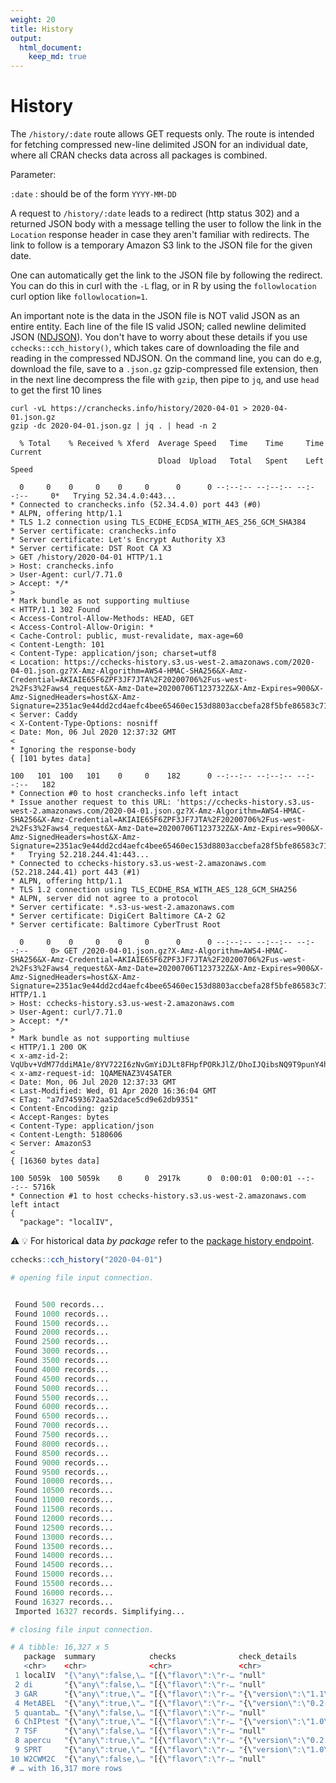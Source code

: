 ```yaml
---
weight: 20
title: History
output: 
  html_document:
    keep_md: true
---
```




# History

The `/history/:date` route allows GET requests only. The route is intended for fetching compressed new-line delimited JSON for an individual date, where all CRAN checks data across all packages is combined.

Parameter:

`:date`
: should be of the form `YYYY-MM-DD`

A request to `/history/:date` leads to a redirect (http status 302) and a returned JSON body with a message telling the user to follow the link in the `Location` response header in case they aren't familiar with redirects. The link to follow is a temporary Amazon S3 link to the JSON file for the given date. 

One can automatically get the link to the JSON file by following the redirect. You can do this in curl with the `-L` flag, or in R by using the `followlocation` curl option like `followlocation=1`. 

An important note is the data in the JSON file is NOT valid JSON as an entire entity. Each line of the file IS valid JSON; called newline delimited JSON ([NDJSON](http://ndjson.org/)). You don't have to worry about these details if you use `cchecks::cch_history()`, which takes care of downloading the file and reading in the compressed NDJSON. On the command line, you can do e.g, download the file, save to a `.json.gz` gzip-compressed file extension, then in the next line decompress the file with `gzip`, then pipe to `jq`, and use `head` to get the first 10 lines


```shell
curl -vL https://cranchecks.info/history/2020-04-01 > 2020-04-01.json.gz
gzip -dc 2020-04-01.json.gz | jq . | head -n 2
```

```shell
  % Total    % Received % Xferd  Average Speed   Time    Time     Time  Current
                                 Dload  Upload   Total   Spent    Left  Speed
  0     0    0     0    0     0      0      0 --:--:-- --:--:-- --:--:--     0*   Trying 52.34.4.0:443...
* Connected to cranchecks.info (52.34.4.0) port 443 (#0)
* ALPN, offering http/1.1
* TLS 1.2 connection using TLS_ECDHE_ECDSA_WITH_AES_256_GCM_SHA384
* Server certificate: cranchecks.info
* Server certificate: Let's Encrypt Authority X3
* Server certificate: DST Root CA X3
> GET /history/2020-04-01 HTTP/1.1
> Host: cranchecks.info
> User-Agent: curl/7.71.0
> Accept: */*
> 
* Mark bundle as not supporting multiuse
< HTTP/1.1 302 Found
< Access-Control-Allow-Methods: HEAD, GET
< Access-Control-Allow-Origin: *
< Cache-Control: public, must-revalidate, max-age=60
< Content-Length: 101
< Content-Type: application/json; charset=utf8
< Location: https://cchecks-history.s3.us-west-2.amazonaws.com/2020-04-01.json.gz?X-Amz-Algorithm=AWS4-HMAC-SHA256&X-Amz-Credential=AKIAIE65F6ZPF3JF7JTA%2F20200706%2Fus-west-2%2Fs3%2Faws4_request&X-Amz-Date=20200706T123732Z&X-Amz-Expires=900&X-Amz-SignedHeaders=host&X-Amz-Signature=2351ac9e44dd2cd4aefc4bee65460ec153d8803accbefa28f5bfe86583c71994
< Server: Caddy
< X-Content-Type-Options: nosniff
< Date: Mon, 06 Jul 2020 12:37:32 GMT
< 
* Ignoring the response-body
{ [101 bytes data]
100   101  100   101    0     0    182      0 --:--:-- --:--:-- --:--:--   182
* Connection #0 to host cranchecks.info left intact
* Issue another request to this URL: 'https://cchecks-history.s3.us-west-2.amazonaws.com/2020-04-01.json.gz?X-Amz-Algorithm=AWS4-HMAC-SHA256&X-Amz-Credential=AKIAIE65F6ZPF3JF7JTA%2F20200706%2Fus-west-2%2Fs3%2Faws4_request&X-Amz-Date=20200706T123732Z&X-Amz-Expires=900&X-Amz-SignedHeaders=host&X-Amz-Signature=2351ac9e44dd2cd4aefc4bee65460ec153d8803accbefa28f5bfe86583c71994'
*   Trying 52.218.244.41:443...
* Connected to cchecks-history.s3.us-west-2.amazonaws.com (52.218.244.41) port 443 (#1)
* ALPN, offering http/1.1
* TLS 1.2 connection using TLS_ECDHE_RSA_WITH_AES_128_GCM_SHA256
* ALPN, server did not agree to a protocol
* Server certificate: *.s3-us-west-2.amazonaws.com
* Server certificate: DigiCert Baltimore CA-2 G2
* Server certificate: Baltimore CyberTrust Root
  0     0    0     0    0     0      0      0 --:--:-- --:--:-- --:--:--     0> GET /2020-04-01.json.gz?X-Amz-Algorithm=AWS4-HMAC-SHA256&X-Amz-Credential=AKIAIE65F6ZPF3JF7JTA%2F20200706%2Fus-west-2%2Fs3%2Faws4_request&X-Amz-Date=20200706T123732Z&X-Amz-Expires=900&X-Amz-SignedHeaders=host&X-Amz-Signature=2351ac9e44dd2cd4aefc4bee65460ec153d8803accbefa28f5bfe86583c71994 HTTP/1.1
> Host: cchecks-history.s3.us-west-2.amazonaws.com
> User-Agent: curl/7.71.0
> Accept: */*
> 
* Mark bundle as not supporting multiuse
< HTTP/1.1 200 OK
< x-amz-id-2: VqUbv+VdM77ddiMA1e/8YV722I6zNvGmYiDJLt8FHpfPORkJlZ/DhoIJQibsNQ9T9punY4h6K2Y=
< x-amz-request-id: 1QAMENAZ3V4SATER
< Date: Mon, 06 Jul 2020 12:37:33 GMT
< Last-Modified: Wed, 01 Apr 2020 16:36:04 GMT
< ETag: "a7d74593672aa52dace5cd9e62db9351"
< Content-Encoding: gzip
< Accept-Ranges: bytes
< Content-Type: application/json
< Content-Length: 5180606
< Server: AmazonS3
< 
{ [16360 bytes data]
100 5059k  100 5059k    0     0  2917k      0  0:00:01  0:00:01 --:--:-- 5716k
* Connection #1 to host cchecks-history.s3.us-west-2.amazonaws.com left intact
{
  "package": "localIV",

```

:warning: :bulb: For historical data _by package_ refer to the [package history endpoint](#packages-by-name-history).


```r
cchecks::cch_history("2020-04-01")
```
```r
# opening file input connection.
```
```r
 Found 500 records... Found 1000 records... Found 1500 records... Found 2000 records... Found 2500 records... Found 3000 records... Found 3500 records... Found 4000 records... Found 4500 records... Found 5000 records... Found 5500 records... Found 6000 records... Found 6500 records... Found 7000 records... Found 7500 records... Found 8000 records... Found 8500 records... Found 9000 records... Found 9500 records... Found 10000 records... Found 10500 records... Found 11000 records... Found 11500 records... Found 12000 records... Found 12500 records... Found 13000 records... Found 13500 records... Found 14000 records... Found 14500 records... Found 15000 records... Found 15500 records... Found 16000 records... Found 16327 records... Imported 16327 records. Simplifying...

```
```r
# closing file input connection.
```
```r
# A tibble: 16,327 x 5
   package  summary            checks              check_details             date_updated 
   <chr>    <chr>              <chr>               <chr>                     <chr>        
 1 localIV  "{\"any\":false,\… "[{\"flavor\":\"r-… "null"                    2020-04-01 1…
 2 di       "{\"any\":false,\… "[{\"flavor\":\"r-… "null"                    2020-04-01 1…
 3 GAR      "{\"any\":true,\"… "[{\"flavor\":\"r-… "{\"version\":\"1.1\",\"… 2020-04-01 1…
 4 MetABEL  "{\"any\":true,\"… "[{\"flavor\":\"r-… "{\"version\":\"0.2-0\",… 2020-04-01 1…
 5 quantab… "{\"any\":false,\… "[{\"flavor\":\"r-… "null"                    2020-04-01 1…
 6 ChIPtest "{\"any\":true,\"… "[{\"flavor\":\"r-… "{\"version\":\"1.0\",\"… 2020-04-01 1…
 7 TSF      "{\"any\":false,\… "[{\"flavor\":\"r-… "null"                    2020-04-01 1…
 8 apercu   "{\"any\":true,\"… "[{\"flavor\":\"r-… "{\"version\":\"0.2.4\",… 2020-04-01 1…
 9 SPRT     "{\"any\":true,\"… "[{\"flavor\":\"r-… "{\"version\":\"1.0\",\"… 2020-04-01 1…
10 W2CWM2C  "{\"any\":false,\… "[{\"flavor\":\"r-… "null"                    2020-04-01 1…
# … with 16,317 more rows

```


